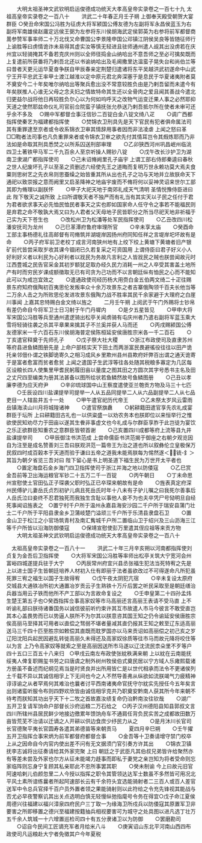 <!-- { "loadSidebar": true } -->
　　大明太祖圣神文武钦明启运俊德成功统天大孝高皇帝实录卷之一百七十九
太祖高皇帝实录卷之一百八十
　　洪武二十年春正月壬子朔  上御奉天殿受朝贺大宴群臣
○癸丑命宋国公冯胜为征虏大将军颍国公傅友德为左副将军永昌侯蓝玉为右副将军南雄侯赵庸定远侯王弼为左参将东川侯胡海武定侯郭英为右参将前军都督商暠参赞军事率师二十万北伐又命曹国公李景隆申国公邓镇江阴侯吴良等皆随征师行  上谕胜等曰虏情诡诈未易得其虚实汝等慎无轻进且驻师通州遣人觇其出没虏若在庆州宜以轻骑掩其不备若克庆州则以全师径捣金山纳哈出不意吾师之至必可擒矣既而  上复遣前所获番将乃剌吾北还以书谕纳哈出及毛阃撒里达温蛮子晃失台和尚伯兰等曰昔者天更元运华夏奋争朕自甲辰春亲定荆楚归遣诸将东平吴越洪武初遂命中山武宁王开平忠武王率甲士渡江越淮以定中原元君北奔深塞于是息民于华夏诸夷附者莫不奠安今二十年矣唯尔纳哈出等聚兵愈出没不常意较胜负由是乃剌吾留而未遣今有年矣朕推人心谁无父母之念夫妇之情故特命其生还以全骨肉之爱且闻其善战今遣北归更益尔战将他日再较胜负尔心以为何如呜呼天之改物气运变迁果人事之必然耶抑天道之使然耶兹命仪礼司官前佥院蛮子镇抚张允恭送乃剌吾抵尔所在使者未审可还乎余不多及
　○赐中军都督佥事汪信钞二百锭白金八锭文绮八疋
　　○调广西都指挥使秦艺为福建都指挥使
　　○焚锦衣卫刑具先是天下官民有犯者俱命属法司其有重罪逮至京者或令收系锦衣卫审其情辞用事者因而非法凌虐  上闻之怒曰革□□鞫者法司事也凡负重罪来者或令锦衣卫审之欲先付其情耳岂令其煆炼耶而乃非法如是命取其刑具悉焚之以所系囚送刑部审理
　　○乙卯狭西河州巩昌岷州临洮四卫土著铁甲马军二千九百余人至京听操人赐钞八锭
　　○戊午改长沙护卫为湖南卫隶湖广都指挥使司
　　○己未诏脩阙里孔子庙宇  上谓工部右侍郎秦逵曰春秋之世人纪废坏孔子以至圣之资删述六经使先王之道晦而复明万世永赖功莫大焉夫食粟则思树艺之先衣帛则思蚕缲之始皆重其所从出也孔子之功与天地并立故朕命天下通祀以致崇报之意而阙里又启圣降神之地庙宇废而不脩将何以妥神灵诏来世尔工部其即为脩理以副朕怀
　　○甲子大祀天地于南郊礼成天气清明  圣情悦豫侍臣进曰此  陛下敬天之诚所致  上曰所谓敬天者不独严而有礼当有其实天以子民之任付于君为君者欲求事天必先恤民恤民者事天之实也即如国家命人任守令之事若不能福民则是弃君之命不敬孰大焉又曰为人君者父天母地子民皆职分之所当尽祀天地非祈福于己实为天下苍生也
　　○改松州卫为松潘等处军民指挥使司
　　○乙丑改四川松潘安抚司为龙州
　　○己巳革潭府鲁府审理所官
　　○辛未享太庙
　　○癸酉命工部主事杨德礼往高邮督有司脩筑并湖堤岸因扬州府同知任祥之言堤岸圯坏故有是命
　　○丙子府军前卫老校丁成言河南狭州地有上绞下绞上黄塘下黄塘者旧产银矿前代皆尝采取岁收其课今锢闭已久若复采之可资国用  上谓侍臣曰君子好义小人好利好义者以利民为心好利者以戕民为务故凡言利之人皆戕民之贼也朕尝闻故元时江西豊城之民告官采金其初岁额犹足取办经久民力消耗一州之人卒受其害盖土地所产有时而穷民岁课成额徵取无已有司贪为己功而不以言朝廷纵有恤民之心而不能知此可以为戒岂宜效之
　　○遣通政使司经历杨大用赍白金五伯两文绮二十疋往赐景东府知府俄陶初百夷思伦发叛率众十余万攻景东之者吉寨俄陶领千百夫长他当等二万余人击之为所败思伦发进攻景东俄陶力战不胜率其民千余家避于大理府之白崖川事闻  上嘉其忠特赐白金文绮以旌之
　　二月壬午朔  上阅武于午门外赐将士钞帛有差仍命自今将军卫士日习射于午门丹墀内
　　○是夕五星皆见
　　○甲申大将军宋国公冯胜等兵至通州遣逻骑出松亭关闻虏骑有屯庆州者乃遣右副将军蓝玉乘大雪将轻骑往袭之杀其平章果来擒其子不兰奚并获人马而还
　　○丙戌赐颍国公傅友德家米一千六百石东川侯胡海普定侯陈桓延安侯唐胜宗米各一千二百石
　　○丁亥遣官释奠于先师孔子
　　○戊子祭大社大稷
　　○浙江布政使司及直隶苏州等府县进鱼鳞图册先是  上命户部核实天下田土而两浙富民畏避徭役往往以田产诡托亲邻佃仆谓之铁脚诡寄久之相习成风乡里欺州县州县欺府奸弊百出谓之通天诡寄于是富者愈富而贫者愈贫  上闻之遣国子生武淳等往各处随其税粮多寡定为几区每区设粮长四人使集里甲耆民躬履田亩以量度之图其田之方圆次其字号悉书主名及田之丈尺四至编类为册其法甚备以图所绘状若鱼鳞然故号鱼鳞图册
　　○己丑以孝廉李德为应天府尹
　　○辛卯琉球国中山王察度遣使亚兰匏贡方物及马三十七匹
　　○壬辰设四川盐课提举司提举一人从五品同提举二人从六品副提举二人从七品吏目一人辖盐井五十一处
　　○甲午遣官祀历代帝王
　　○乙未祭太岁风云雷雨岳镇海渎山川月将城隍诸神
　　○遣官祭旗纛
　　○躬耕籍田遣官享先农礼成宴群臣于坛所  上曰耕籍田古礼也一以供粢盛一以劝农务本也朕即位以来恒举行之惟欲使民知劝尽力于田亩以遂其生餋非事虚文也今礼成与尔群臣享胙于此岂徒为宴饮之乐正欲群臣知重农之意群臣皆顿首谢
　　○己亥置四川成都等府上流等县九井盐课提举司
　　○甲辰御注书洪范成  上尝命儒臣书洪范揭于御座之右朝夕观览因自为注至是成名赞善刘三吾曰朕观洪范一篇帝王为治之道也所以叙彝伦立皇极保万民叙四时成百榖本于天道而验于谦曰五帝之道我未能焉朕每为惕然遂＜锍-釒＞其旨为朝夕省览三吾对曰  陛下留心是书上明圣道下福生民为万世开太平者也
　　○置定海盘石金乡海门四卫指挥使司于浙江并海之地以防倭寇
　　○乙巳赏金吾前等卫出海运粮官军钞二十五万二千一百锭
　　○丙午朝日
　　○丁未命思州宣慰使土官田弘正子琛袭父职时弘正已卒琛来朝故有是命
　　○旌表真定府深州民傅驴儿妻岳氏贞烈初驴儿病且死岳氏时年十八未有子驴儿嘱之曰我死尔善事后人岳氏泣曰妾终不忍君独死而我独生含耻以事他人妾不为也夫卒凭尸号恸明旦自经死事闻诏旌表之　○置宁村千户所于温州永嘉县海安沙园二千户所于瑞安县蒲门壮士二千户所于平阳县隶金乡卫蒲岐楚门溢顽三千户所于乐清县隶盘石卫
　　○置金山卫于松江之小官场筑青村及南汇觜城千户所二置临山卫于绍兴及三山沥海三江等千户所皆以沿海防御倭寇
　　○保靖宣慰使彭万里遣其侄应祖等来贡方物
　　大明太祖圣神文武钦明启运俊德成功统天大孝高皇帝实录卷之一百八十


　太祖高皇帝实录卷之一百八十一
　　洪武二十年三月辛亥朔以河南都指挥使刘贞复为金吾后卫指挥使
　　○大将军宋国公冯胜等率师出松亭关筑大宁宽河会州富峪四城遂提兵驻于大宁
　　○丙辰常州府宜兴县丞张福生犯法当死特宥之先是  上以进士国子生皆朝廷培养人材初入仕有即丽于法者虽欲改过不可得遂命凡所犯虽死罪三宥之福生以国子生故得宥
　　○戊午夜太阴犯亢宿
　　○辛未复设太原府交城县大通铁冶所初大通置冶岁贡云子生熟铁十万斤后罢之听民采取至是朝廷缮治兵器当用云子铁而他所不产工部以为言故命复设之
　　○壬申皇第二十四孙孟炜生楚王第五子也○癸酉指挥佥事高家奴等市马高丽还言高丽王表请不受马直  上不听谕礼部曰朕待诸番国务以诚信彼前听约束许其互市故遣人市马今彼言不敢受直岂其本心盖畏势而已以势逼人朕所不为尔其以朕意咨其国王知之仍令谕延安侯唐胜宗俟高丽马至择其可用者以直偿之驽弱不堪者量减其直仍报其王知之敕至辽东适高丽送马三千四十匹至胜宗如敕偿其直既而耽罗国亦以马来贡诏如高丽偿之初己亥之岁辽阳沈阳兵起民因避乱转徙高丽久未得还及高家奴徐质等往市马而故元降将咬住等以为言  上乃令高家奴等就索之至是高丽因送所市马遂以辽沈流民柰朵里不歹等户四十五口三百五十八来归　○甲戌云南左布政使张紞秩满来朝  上以紞在云南能抚绥夷人俾复职赐玺书劳之曰唐虞之制外树州牧侯伯式奠民居以宁方域人乐雍熙载诸方册虽不备述而纪纲见焉当是时贤良并出所用皆仁是以世代相承而法令不更诸侯列土千载不异以其诚信相孚上下无间也今之人不然导善弗从纵欲如流朕竭气力疲精神谆谆谕之从者罕焉何其难治也曩者讨平西南诸夷命官抚守尔紞实先授任今五年矣言出则诸蛮听服令布则四野欢欣皆由诚信相孚克共乃职奠安黔南人获其所今年来朝不待考而朕知其功出乎天下十二牧之首故嘉汝绩复命仍治黔南汝往钦哉
　　○湖广五开卫复请军饷命户部督长沙府运粮二万石给之　○丙子汉州德阳县知县郭叔文言四川所辖州县居民鲜少地接边徼累年馈饷舟车不通肩任背负民实苦之成都故田数万亩皆荒芜不治请以迁谪之人开耕以供边食庶少纾民力从之
　　○是月沐川长官司长官德聚平夷长官圆寿各遣其弟德苗等来朝贡马
　　夏四月辛巳朔
　　○壬午擢五开卫指挥佥事宋炳为前军都督府都督佥事
　　○金吾等十卫奏请增守禁门校卒  上从之因命自今内官内使出差不问有无文据须门官引奏方许其出
　　○锦衣卫镇抚李志诚将出征奏请给其外家完聚  上曰  朝廷之于武臣凡其伯叔兄弟皆许给聚然亦有等差未尝及外家也尔方从征未能竭力趍事而即私于妻党之亲岂知为将者受命则忘家临阵则忘身宁复顾其私亲耶此不忠所事罢其职
　　○癸未制谕  今上曰故元旧官阿速哈剌儿伯颜忽里二人今授以指挥之职令其管领达达军士数虽不多然皆可用况北平风土素所谙练曩者所起阿速部长云有千余符头宜选能骑射者二三百人或百人差官送军中令总兵官择千百户员外置者领之果能骑射则以此符给之令充先锋视其能战与否尤必早夜警察讥其出关点选明白慎无轻慢纵弛指麾号令务在得宜○戊子命江夏侯周德兴往福建以福兴漳泉四府民户三丁取一为缘海卫所戍兵以防倭寇其原置军卫非要害之所即移置之德兴至福建按籍抽兵相视要害可为城守之处具图以进凡选丁壮万五千余人筑城一十六增置巡检司四十有五分隶诸卫以为防御
　　○罢磨勘司
　　○诏自今民间工匠谪充军者月给米八斗
　　○庚寅诏山东北平河南山西四布政使司凡运粮赴大宁者免徵其户今年夏税
